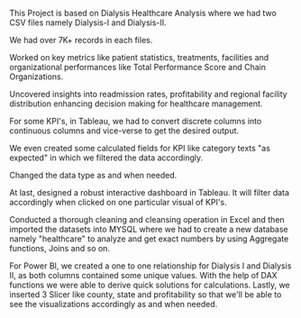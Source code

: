 This Project is based on Dialysis Healthcare Analysis where we had two CSV files namely Dialysis-I and Dialysis-II.

We had over 7K+ records in each files.

Worked on key metrics like patient statistics, treatments, facilities and organizational performances like Total Performance Score and Chain Organizations. 

Uncovered insights into readmission rates, profitability and regional facility distribution enhancing decision making for healthcare management.

For some KPI's, in Tableau, we had to convert discrete columns into continuous columns and vice-verse to get the desired output.

We even created some calculated fields for KPI like category texts "as expected" in which we filtered the data accordingly.

Changed the data type as and when needed.

At last, designed a robust interactive dashboard in Tableau. It will filter data accordingly when clicked on one particular visual of KPI's.

Conducted a thorough cleaning and cleansing operation in Excel and then imported the datasets into MYSQL where we had to create a new database namely "healthcare" to analyze and get exact numbers by using Aggregate functions, Joins and so on.

For Power BI, we created a one to one relationship for Dialysis I and Dialysis II, as both columns contained some unique values. With the help of DAX functions we were able to derive quick solutions for calculations. Lastly, we inserted 3 Slicer like county, state and profitability so that we'll be able to see the visualizations accordingly as and when needed.
